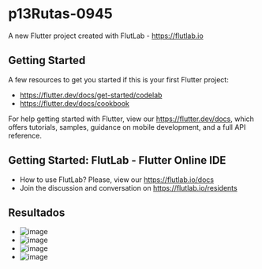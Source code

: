 # p13Rutas-0945

A new Flutter project created with FlutLab - https://flutlab.io

## Getting Started

A few resources to get you started if this is your first Flutter project:

- https://flutter.dev/docs/get-started/codelab
- https://flutter.dev/docs/cookbook

For help getting started with Flutter, view our
https://flutter.dev/docs, which offers tutorials,
samples, guidance on mobile development, and a full API reference.

## Getting Started: FlutLab - Flutter Online IDE

- How to use FlutLab? Please, view our https://flutlab.io/docs
- Join the discussion and conversation on https://flutlab.io/residents

## Resultados
- ![image](https://github.com/JazLopezMartinez/p13Rutas-0495/assets/143547919/cd3b6daf-9f3b-4044-abf0-0bf57a442240)
- ![image](https://github.com/JazLopezMartinez/p13Rutas-0495/assets/143547919/3f5fabec-8316-4ac1-9d7c-ce8c078906db)
- ![image](https://github.com/JazLopezMartinez/p13Rutas-0495/assets/143547919/944a8985-5b85-4061-be2c-556673c37350)
- ![image](https://github.com/JazLopezMartinez/p13Rutas-0495/assets/143547919/a728ed36-8b67-45c5-87f5-1e8783b1c560)
